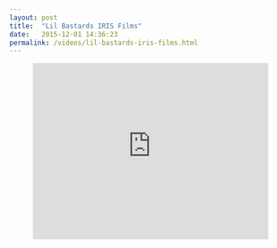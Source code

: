 ```yaml
---
layout: post
title:  "Lil Bastards IRIS Films"
date:   2015-12-01 14:36:23
permalink: /videos/lil-bastards-iris-films.html
---
```

<center><iframe width="420" height="315" src="https://www.youtube.com/embed/iKGxW6pbHkE" frameborder="0" allowfullscreen></iframe></center>
